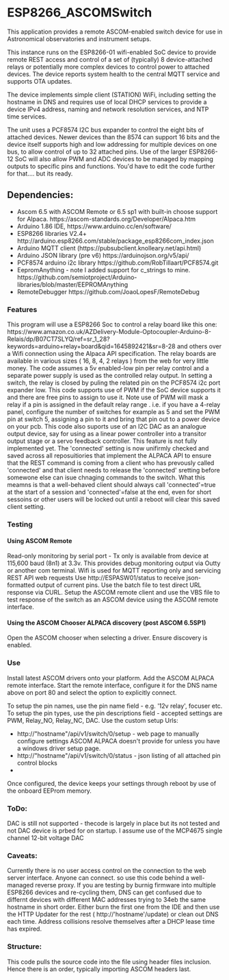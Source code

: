 <h1>ESP8266_ASCOMSwitch</h1>
This application provides a remote ASCOM-enabled switch device for use in Astronomical observatories and instrument setups. 

This instance runs on the ESP8266-01 wifi-enabled SoC device to provide remote REST access and control of a set of (typically) 8 device-attached relays or potentially more complex devices to control power to attached devices. 
The device reports system health to the central MQTT service and supports OTA updates.

The device implements simple client (STATION) WiFi, including setting the hostname in DNS and requires use of local DHCP services to provide a device IPv4 address, naming and network resolution services, and NTP time services. 

The unit uses a PCF8574 I2C bus expander to control the eight bits of attached devices. Newer devices than the 8574 can support 16 bits and the device itself supports high and low addressing for multiple devices on one bus, to allow control of up to 32 attached pins. 
Use of the larger ESP8266-12 SoC will also allow PWM and ADC devices to be managed by mapping outputs to specific pins and functions.
You'd have to edit the code further for that.... but its ready.

<h2>Dependencies:</h2>
<ul>
<li>Ascom 6.5 with ASCOM Remote or 6.5 sp1 with built-in choose support for Alpaca. https://ascom-standards.org/Developer/Alpaca.htm </li>
<li>Arduino 1.86 IDE, https://www.arduino.cc/en/software/ </li>
<li>ESP8266 libraries V2.4+ http://arduino.esp8266.com/stable/package_esp8266com_index.json</li>
<li>Arduino MQTT client (https://pubsubclient.knolleary.net/api.html)</li>
<li>Arduino JSON library (pre v6) https://arduinojson.org/v5/api/ </li>
<li>PCF8574 arduino i2c library https://github.com/RobTillaart/PCF8574.git</li>
<li>EepromAnything  - note I added support for c_strings to mine. https://github.com/semiotproject/Arduino-libraries/blob/master/EEPROMAnything </li>
<li>RemoteDebugger https://github.com/JoaoLopesF/RemoteDebug </li>
</ul> 

<h3>Features</h3> 
This program will use a ESP8266 Soc to control a relay board like this one: https://www.amazon.co.uk/AZDelivery-Module-Optocoupler-Arduino-8-Relais/dp/B07CT7SLYQ/ref=sr_1_28?keywords=arduino+relay+board&qid=1645892421&sr=8-28 and others over a Wifi connection using the Alpaca API specification. The relay boards are available in various sizes ( 16, 8, 4, 2 relays ) from the web for very little money. 
The code assumes a 5v enabled-low pin per relay control and a separate power supply is used as the controlled relay output. 
In setting a switch, the relay is closed by puling the related pin on the PCF8574 i2c port expander low. 
This code supports use of PWM if the SoC device supports it and there are free pins to assign to use it. 
Note use of PWM will mask a relay if a pin is assigned in the default relay range . 
i.e. if you have a 4-relay panel, configure the number of switches for example as 5 and set the  PWM pin at switch 5, assigning a pin to it and bring that pin out to a power device on your pcb.
This code also suports use of an I2C DAC as an analogue output device, say for using as a linear power controller into a transitor output stage or a servo feedback controller. This feature is not fully implemented yet.
The 'connected' setting is now unifirmly checked and saved across all reposuitiories that implement the ALPACA API to ensure that the REST command is coming from a client who has prevously called 'connected' and that client needs to release the 'connected' sretting before somewone else can isue chnaging commands to the switch. 
What this meamns is that a well-behaved client should always call 'connected'=true at the start of a session and 'connected'=false at the end, even for short sessoins or other users will be locked out until a reboot will clear this saved client setting. 


<h3>Testing</h3>
<h4>Using ASCOM Remote</h4>
Read-only monitoring by serial port - Tx only is available from device at 115,600 baud (8n1) at 3.3v. This provides debug monitoring output via Outty or another com terminal.
Wifi is used for MQTT reporting only and servicing REST API web requests
Use http://ESPASW01/status to receive json-formatted output of current pins. 
Use the batch file to test direct URL response via CURL.
Setup the ASCOM remote client and use the VBS file to test response of the switch as an ASCOM device using the ASCOM remote interface. 
<h4>Using the ASCOM Chooser ALPACA discovery (post ASCOM 6.5SP1)</h4>
Open the ASCOM chooser when selecting a driver. Ensure discovery is enabled. 

<h3>Use</h3>
Install latest ASCOM drivers onto your platform. Add the ASCOM ALPACA remote interface.
Start the remote interface, configure it for the DNS name above on port 80 and select the option to explicitly connect. 

To setup the pin names, use the pin name field - e.g. '12v relay', focuser etc.
To setup the pin types, use the pin descriptions field - accepted settings are PWM, Relay_NO, Relay_NC, DAC. 
Use the custom setup Urls: 
<ul>
 <li>http://"hostname"/api/v1/switch/0/setup - web page to manually configure settings ASCOM ALPACA doesn't provide for unless you have a windows driver setup page. </li>
 <li>http://"hostname"/api/v1/switch/0/status - json listing of all attached pin control blocks</li>
 <li></li>
 </ul>
Once configured, the device keeps your settings through reboot by use of the onboard EEProm memory.

<h3>ToDo:</h3>
DAC is still not supported - thecode is largely in place but its not tested and not DAC device is prbed for on startup. 
I assume use of the MCP4675 single channel 12-bit voltage DAC 

<h3>Caveats:</h3> 
Currently there is no user access control on the connection to the web server interface. Anyone can connect. so use this code behind a well-managed reverse proxy.
If you are testing by burnig firmware into multiple ESP8266 devices and re-cycling them, DNS can get confused due to differnt devices with different MAC addresses trying to 34eb the same hostname in short order. Either burn the first one from the IDE and then use the HTTP Updater for the rest ( http://'hostname'/update) or clean out DNS each time. 
Address collisions resolve themselves after a DHCP lease time has expired. 

<h3>Structure:</h3>
This code pulls the source code into the file using header files inclusion. Hence there is an order, typically importing ASCOM headers last. 

